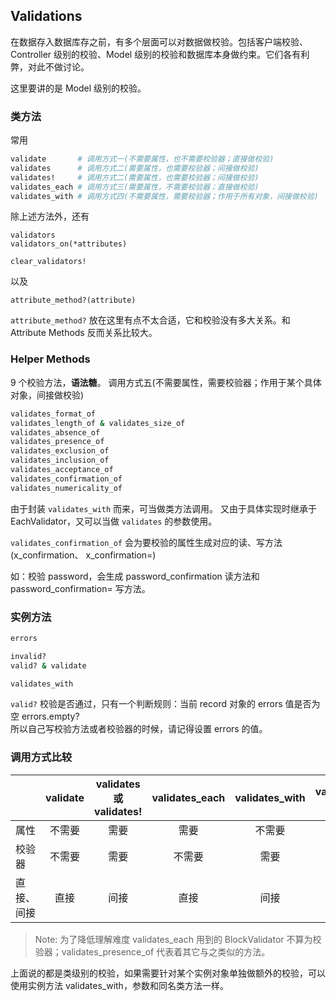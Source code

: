 ## Validations

在数据存入数据库存之前，有多个层面可以对数据做校验。包括客户端校验、Controller 级别的校验、Model 级别的校验和数据库本身做约束。它们各有利弊，对此不做讨论。

这里要讲的是 Model 级别的校验。

### 类方法

常用

```ruby
validate       # 调用方式一(不需要属性，也不需要校验器；直接做校验)
validates      # 调用方式二(需要属性，也需要校验器；间接做校验)
validates!     # 调用方式二(需要属性，也需要校验器；间接做校验)
validates_each # 调用方式三(需要属性，不需要校验器；直接做校验)
validates_with # 调用方式四(不需要属性，需要校验器；作用于所有对象，间接做校验)
```

除上述方法外，还有

```
validators
validators_on(*attributes)

clear_validators!
```

以及

```
attribute_method?(attribute)
```

`attribute_method?` 放在这里有点不太合适，它和校验没有多大关系。和 Attribute Methods 反而关系比较大。

### Helper Methods

9 个校验方法，**语法糖**。 调用方式五(不需要属性，需要校验器；作用于某个具体对象，间接做校验)

```ruby
validates_format_of
validates_length_of & validates_size_of
validates_absence_of
validates_presence_of
validates_exclusion_of
validates_inclusion_of
validates_acceptance_of
validates_confirmation_of
validates_numericality_of
```

由于封装 `validates_with` 而来，可当做类方法调用。
又由于具体实现时继承于 EachValidator，又可以当做 `validates` 的参数使用。

`validates_confirmation_of` 会为要校验的属性生成对应的读、写方法(x_confirmation、 x_confirmation=)

如：校验 password，会生成 password_confirmation 读方法和 password_confirmation= 写方法。

### 实例方法

```ruby
errors

invalid?
valid? & validate

validates_with
```

`valid?` 校验是否通过，只有一个判断规则：当前 record 对象的 errors 值是否为空 errors.empty?  
所以自己写校验方法或者校验器的时候，请记得设置 errors 的值。

### 调用方式比较

|           |    validate | validates 或 validates!  | validates_each | validates_with | validates_presence_of * |
| :-------- | :--------:| :--: | :--: | :--: | :--: |
| 属性       | 不需要 |  需要   | 需要 | 不需要 | 需要 |
| 校验器     |   不需要 |  需要  | 不需要 | 需要 | 不需要 |
| 直接、间接  |    直接 | 间接  | 直接 | 间接 | 直接 |

> Note: 为了降低理解难度 validates_each 用到的 BlockValidator 不算为校验器；validates_presence_of 代表着其它与之类似的方法。

上面说的都是类级别的校验，如果需要针对某个实例对象单独做额外的校验，可以使用实例方法 validates_with，参数和同名类方法一样。
